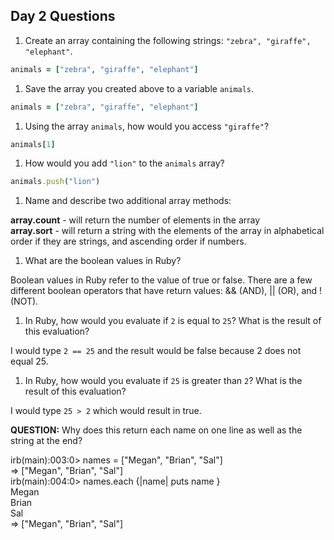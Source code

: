 ## Day 2 Questions

1. Create an array containing the following strings: `"zebra", "giraffe", "elephant"`.
```ruby
animals = ["zebra", "giraffe", "elephant"]
```

1. Save the array you created above to a variable `animals`.
```ruby
animals = ["zebra", "giraffe", "elephant"]
```

1. Using the array `animals`, how would you access `"giraffe"`?
```ruby
animals[1]
```

1. How would you add `"lion"` to the `animals` array?
```ruby
animals.push("lion")
```

1. Name and describe two additional array methods:

**array.count** - will return the number of elements in the array  
**array.sort** - will return a string with the elements of the array in alphabetical order if they are strings, and ascending order if numbers.

1. What are the boolean values in Ruby?

Boolean values in Ruby refer to the value of true or false. There are a few different boolean operators that have return values: && (AND), || (OR), and ! (NOT).

1. In Ruby, how would you evaluate if `2` is equal to `25`? What is the result of this evaluation?

I would type `2 == 25` and the result would be false because 2 does not equal 25.

1. In Ruby, how would you evaluate if `25` is greater than `2`? What is the result of this evaluation?

I would type `25 > 2` which would result in true.


**QUESTION:** Why does this return each name on one line as well as the string at the end?

irb(main):003:0> names = ["Megan", "Brian", "Sal"]  
=> ["Megan", "Brian", "Sal"]  
irb(main):004:0> names.each {|name| puts name }  
Megan  
Brian  
Sal  
=> ["Megan", "Brian", "Sal"]  
